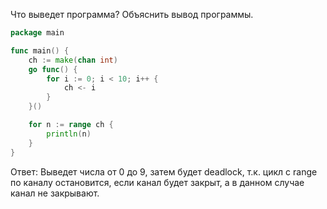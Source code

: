 Что выведет программа? Объяснить вывод программы.

```go
package main

func main() {
	ch := make(chan int)
	go func() {
		for i := 0; i < 10; i++ {
			ch <- i
		}
	}()

	for n := range ch {
		println(n)
	}
}
```

Ответ:
Выведет числа от 0 до 9, затем будет deadlock, т.к. цикл с range по каналу
остановится, если канал будет закрыт, а в данном случае канал не закрывают.